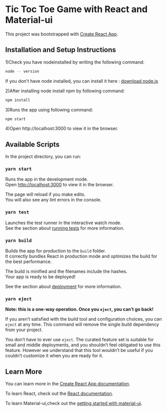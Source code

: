 # Tic Toc Toe Game with React and Material-ui

This project was bootstrapped with [Create React App](https://github.com/facebook/create-react-app).

## Installation and Setup Instructions

1)Check you have nodeinstalled by writing the following command:

```bash
node -- version
```

If you don't have node installed, you can install it here :
[download node.js](https://nodejs.org/en/download/)

2)After installing node install npm by following command:

```bash
npm install
```

3)Runs the app using following command:

```bash
npm start
```

4)Open http://localhost:3000 to view it in the browser.

## Available Scripts

In the project directory, you can run:

### `yarn start`

Runs the app in the development mode.\
Open [http://localhost:3000](http://localhost:3000) to view it in the browser.

The page will reload if you make edits.\
You will also see any lint errors in the console.

### `yarn test`

Launches the test runner in the interactive watch mode.\
See the section about [running tests](https://facebook.github.io/create-react-app/docs/running-tests) for more information.

### `yarn build`

Builds the app for production to the `build` folder.\
It correctly bundles React in production mode and optimizes the build for the best performance.

The build is minified and the filenames include the hashes.\
Your app is ready to be deployed!

See the section about [deployment](https://facebook.github.io/create-react-app/docs/deployment) for more information.

### `yarn eject`

**Note: this is a one-way operation. Once you `eject`, you can’t go back!**

If you aren’t satisfied with the build tool and configuration choices, you can `eject` at any time. This command will remove the single build dependency from your project.

You don’t have to ever use `eject`. The curated feature set is suitable for small and middle deployments, and you shouldn’t feel obligated to use this feature. However we understand that this tool wouldn’t be useful if you couldn’t customize it when you are ready for it.

## Learn More

You can learn more in the [Create React App documentation](https://facebook.github.io/create-react-app/docs/getting-started).

To learn React, check out the [React documentation](https://reactjs.org/).

To learn Material-ui,check out the [getting started with material-ui](https://material-ui.com/getting-started/installation/).
